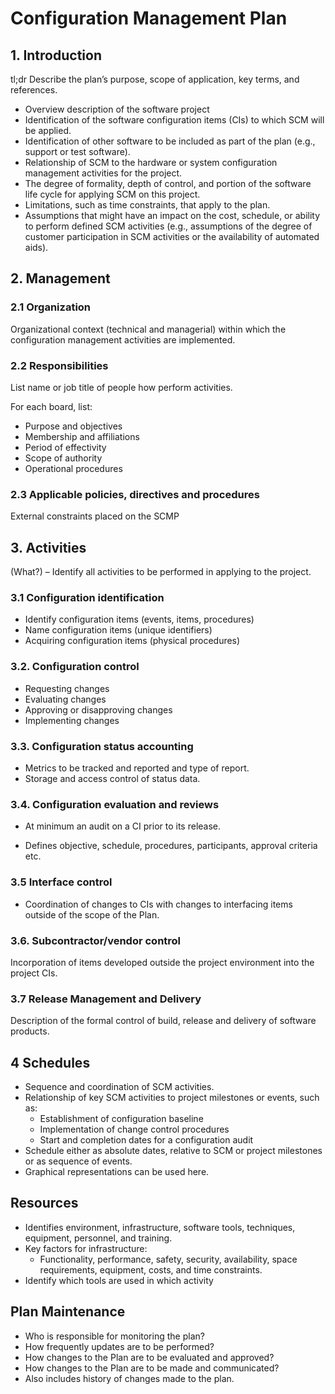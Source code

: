 # Configuration Management Plan

## 1. Introduction

tl;dr Describe the plan’s purpose, scope of application, key terms, and 
references.

- Overview description of the software project
- Identification of the software configuration items (CIs) to which SCM will be applied.
- Identification of other software to be included as part of the plan (e.g., support or test software).
- Relationship of SCM to the hardware or system configuration management activities for the project.
- The degree of formality, depth of control, and portion of the software life cycle for applying SCM on this project.
- Limitations, such as time constraints, that apply to the plan.
- Assumptions that might have an impact on the cost, schedule, or ability to perform defined SCM activities (e.g., assumptions of the degree of customer participation in SCM activities or the availability of automated aids). 

## 2. Management

### 2.1 Organization

Organizational context (technical and managerial) within which the configuration management activities are implemented. 

### 2.2 Responsibilities

List name or job title of people how perform activities.

For each board, list:

- Purpose and objectives
- Membership and affiliations
- Period of effectivity
- Scope of authority
- Operational procedures
### 2.3 Applicable policies, directives and procedures

External constraints placed on the SCMP

## 3. Activities

(What?) – Identify all activities to be performed in applying to the project.

### 3.1 Configuration identification

- Identify configuration items (events, items, procedures)
- Name configuration items (unique identifiers)
- Acquiring configuration items (physical procedures)

### 3.2. Configuration control

- Requesting changes
- Evaluating changes
- Approving or disapproving changes
- Implementing changes

### 3.3. Configuration status accounting

- Metrics to be tracked and reported and type of report.
- Storage and access control of status data.

### 3.4. Configuration evaluation and reviews

- At minimum an audit on a CI prior to its release.

- Defines objective, schedule, procedures, participants, approval criteria etc.

### 3.5 Interface control

- Coordination of changes to CIs with changes to interfacing items outside of the scope of the Plan.
### 3.6. Subcontractor/vendor control
Incorporation of items developed outside the project environment into the project CIs.
### 3.7 Release Management and Delivery
Description of the formal control of build, release and delivery of software products.
## 4 Schedules

- Sequence and coordination of SCM activities.
- Relationship of key SCM activities to project milestones or events, such as:
  - Establishment of configuration baseline
  - Implementation of change control procedures
  - Start and completion dates for a configuration audit
- Schedule either as absolute dates, relative to SCM or project milestones or as sequence of events.
- Graphical representations can be used here.

## Resources

- Identifies environment, infrastructure, software tools, techniques, equipment, personnel, and training.
- Key factors for infrastructure:
  - Functionality, performance, safety, security, availability, space requirements, equipment, costs, and time constraints.
- Identify which tools are used in which activity

## Plan Maintenance

- Who is responsible for monitoring the plan?
- How frequently updates are to be performed?
- How changes to the Plan are to be evaluated and approved?
- How changes to the Plan are to be made and communicated?
- Also includes history of changes made to the plan.